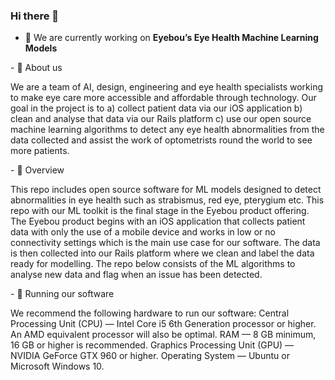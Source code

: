 ### Hi there 👋

<!--
**EyebouImpact/EyebouImpact** is a ✨ _special_ ✨ repository because its `README.md` (this file) appears on your GitHub profile.
-->

- 🔭 We are currently working on <b> Eyebou’s Eye Health Machine Learning Models </b>
<p>- 🌱 About us
<p> We are a team of AI, design, engineering and eye health specialists working to make eye care more accessible and affordable through technology. Our goal in the project is to a) collect patient data via our iOS application b) clean and analyse that data via our Rails platform c) use our open source machine learning algorithms to detect any eye health abnormalities from the data collected and assist the work of optometrists round the world to see more patients. </p>
- 👯 Overview
<p> This repo includes open source software for ML models designed to detect abnormalities in eye health such as strabismus, red eye, pterygium etc. This repo with our ML toolkit is the final stage in the Eyebou product offering. The Eyebou product begins with an iOS application that collects patient data with only the use of a mobile device and works in low or no connectivity settings which is the main use case for our software. The data is then collected into our Rails platform where we clean and label the data ready for modelling. The repo below consists of the ML algorithms to analyse new data and flag when an issue has been detected. </p>
- 💬 Running our software
<p> We recommend the following hardware to run our software:
Central Processing Unit (CPU) — Intel Core i5 6th Generation processor or higher. An AMD equivalent processor will also be optimal.
RAM — 8 GB minimum, 16 GB or higher is recommended.
Graphics Processing Unit (GPU) — NVIDIA GeForce GTX 960 or higher. 
Operating System — Ubuntu or Microsoft Windows 10. </p>

